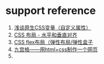 # support reference
1. [浅谈原生CSS变量（自定义属性）](https://juejin.cn/post/6993182909108584484#heading-5)
2. [CSS 布局 - 水平和垂直对齐](https://www.w3school.com.cn/css/css_align.asp)
3. [CSS flex布局（弹性布局/弹性盒子](http://c.biancheng.net/css3/flex.html)
4. [九宫格——用html+css制作一个网页](https://blog.csdn.net/inthuixiang/article/details/79593398)
5. 

















